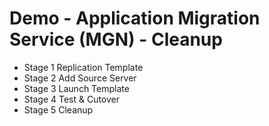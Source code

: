 # Demo - Application Migration Service (MGN) - Cleanup

- Stage 1 Replication Template
- Stage 2 Add Source Server
- Stage 3 Launch Template
- Stage 4 Test & Cutover
- Stage 5 Cleanup